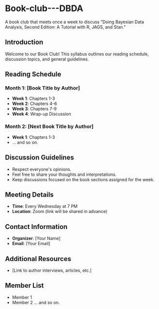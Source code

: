 # Book-club---DBDA
A book club that meets once a week to discuss "Doing Bayesian Data Analysis, Second Edition: A Tutorial with R, JAGS, and Stan."

## Introduction

Welcome to our Book Club! This syllabus outlines our reading schedule, discussion topics, and general guidelines.

## Reading Schedule

### Month 1: [Book Title by Author]
- **Week 1**: Chapters 1-3
- **Week 2**: Chapters 4-6
- **Week 3**: Chapters 7-9
- **Week 4**: Wrap-up Discussion

### Month 2: [Next Book Title by Author]
- **Week 1**: Chapters 1-3
- ... and so on.

## Discussion Guidelines
- Respect everyone's opinions.
- Feel free to share your thoughts and interpretations.
- Keep discussions focused on the book sections assigned for the week.

## Meeting Details
- **Time**: Every Wednesday at 7 PM
- **Location**: Zoom (link will be shared in advance)

## Contact Information
- **Organizer**: [Your Name]
- **Email**: [Your Email]

## Additional Resources
- [Link to author interviews, articles, etc.]

## Member List
- Member 1
- Member 2
... and so on.


